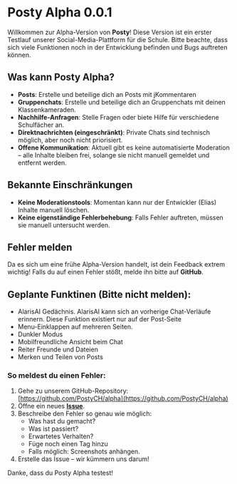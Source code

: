 # Posty Alpha 0.0.1

Willkommen zur Alpha-Version von **Posty**! Diese Version ist ein erster Testlauf unserer Social-Media-Plattform für die Schule. Bitte beachte, dass sich viele Funktionen noch in der Entwicklung befinden und Bugs auftreten können.

## **Was kann Posty Alpha?**

- **Posts**: Erstelle und beteilige dich an Posts mit jKommentaren
- **Gruppenchats**: Erstelle und beteilige dich an Gruppenchats mit deinen Klassenkameraden.
- **Nachhilfe-Anfragen**: Stelle Fragen oder biete Hilfe für verschiedene Schulfächer an.
- **Direktnachrichten (eingeschränkt)**: Private Chats sind technisch möglich, aber noch nicht priorisiert.
- **Offene Kommunikation**: Aktuell gibt es keine automatisierte Moderation – alle Inhalte bleiben frei, solange sie nicht manuell gemeldet und entfernt werden.

## **Bekannte Einschränkungen**

- **Keine Moderationstools**: Momentan kann nur der Entwickler (Elias) Inhalte manuell löschen.
- **Keine eigenständige Fehlerbehebung**: Falls Fehler auftreten, müssen sie manuell untersucht werden.

## **Fehler melden**

Da es sich um eine frühe Alpha-Version handelt, ist dein Feedback extrem wichtig! Falls du auf einen Fehler stößt, melde ihn bitte auf **GitHub**.

## Geplante Funktinen (Bitte nicht melden):
- AlarisAI Gedächnis. AlarisAI kann sich an vorherige Chat-Verläufe erinnern. Diese Funktion existiert nur auf der Post-Seite
- Menu-Einklappen auf mehreren Seiten.
- Dunkler Modus
- Mobilfreundliche Ansicht beim Chat
- Reiter Freunde und Dateien
- Merken und Teilen von Posts

### **So meldest du einen Fehler:**
1. Gehe zu unserem GitHub-Repository: [https://github.com/PostyCH/alpha](https://github.com/PostyCH/alpha)
2. Öffne ein neues [**Issue**](https://github.com/PostyCH/alpha/issues/new).
3. Beschreibe den Fehler so genau wie möglich:
   - Was hast du gemacht?
   - Was ist passiert?
   - Erwartetes Verhalten?
   - Füge noch einen Tag hinzu
   - Falls möglich: Screenshots anhängen.
4. Erstelle das Issue – wir kümmern uns darum!

Danke, dass du Posty Alpha testest!
